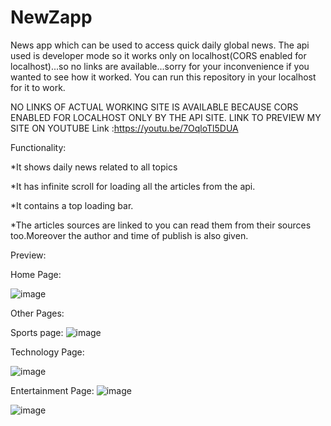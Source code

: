 # NewZapp
 News app which can be used to access quick daily global news.
 The api used is developer mode so it works only on localhost(CORS enabled for localhost)...so no links are available...sorry for your inconvenience if you wanted to see how it worked.
 You can run this repository in your localhost for it to work.


NO LINKS OF ACTUAL WORKING SITE IS AVAILABLE BECAUSE CORS ENABLED FOR LOCALHOST ONLY BY THE API SITE.
LINK TO PREVIEW MY SITE ON YOUTUBE
Link :https://youtu.be/7OqloTl5DUA

Functionality:

*It shows daily news related to all topics

*It has infinite scroll for loading all the articles from the api.

*It contains a top loading bar.

*The articles sources are linked to you can read them from their sources too.Moreover the author and time of publish is also given.

Preview:

Home Page:

![image](https://user-images.githubusercontent.com/73239975/135234323-a85302e7-d999-4e8a-b851-3d273e7b46c9.png)


Other Pages:

Sports page:
![image](https://user-images.githubusercontent.com/73239975/135234446-a4e0dc31-6900-4a07-8a02-e7b65720d67e.png)

Technology Page:

![image](https://user-images.githubusercontent.com/73239975/135234567-e2636f4e-eeba-4707-bbef-32672b0b5ba0.png)

Entertainment Page:
![image](https://user-images.githubusercontent.com/73239975/135234707-13457637-5a6a-46f2-aa54-b6a8f98a86ff.png)

![image](https://user-images.githubusercontent.com/73239975/135236678-71cbc192-032d-40db-9914-ad43d44d919a.png)


